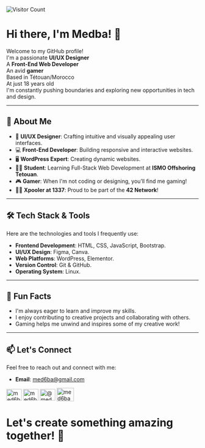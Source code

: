 ![Visitor Count](https://komarev.com/ghpvc/?username=med6ba&color=blue)
<h1>Hi there, I'm Medba! 👋</h1>

Welcome to my GitHub profile!
<br>
I'm a passionate **UI/UX Designer**
<br>
A **Front-End Web Developer**
<br>
An avid **gamer**
<br>
Based in Tétouan/Morocco
<br>
At just 18 years old
<br>
I'm constantly pushing boundaries and exploring new opportunities in tech and design.

---

## 🚀 About Me

- 🎨 **UI/UX Designer**: Crafting intuitive and visually appealing user interfaces.
- 💻 **Front-End Developer**: Building responsive and interactive websites.
- 🖥️ **WordPress Expert**: Creating dynamic websites.
- 🧑‍🎓 **Student**: Learning Full-Stack Web Development at **ISMO Offshoring Tetouan**.
- 🎮 **Gamer**: When I'm not coding or designing, you’ll find me gaming!
- 🧑‍💻 **Xpooler at 1337**: Proud to be part of the **42 Network**!

---

## 🛠️ Tech Stack & Tools

Here are the technologies and tools I frequently use:

- **Frontend Development**: HTML, CSS, JavaScript, Bootstrap.
- **UI/UX Design**: Figma, Canva.
- **Web Platforms**: WordPress, Elementor.
- **Version Control**: Git & GitHub.
- **Operating System**: Linux.

---

## 🌟 Fun Facts

- I'm always eager to learn and improve my skills.
- I enjoy contributing to creative projects and collaborating with others.
- Gaming helps me unwind and inspires some of my creative work!

---

## 📫 Let's Connect

Feel free to reach out and connect with me:

- **Email**: <a href="mailto:med6ba@gmail.com">med6ba@gmail.com</a>
<p align="left">
<a href="https://instagram.com/med6ba" target="blank"><img align="center" src="https://raw.githubusercontent.com/rahuldkjain/github-profile-readme-generator/master/src/images/icons/Social/instagram.svg" alt="med6ba" height="30" width="40" /></a>
<a href="https://x.com/med6ba" target="blank"><img align="center" src="https://raw.githubusercontent.com/rahuldkjain/github-profile-readme-generator/master/src/images/icons/Social/twitter.svg" alt="med6ba" height="30" width="40" /></a>
<a href="https://www.youtube.com/@med6ba" target="blank"><img align="center" src="https://raw.githubusercontent.com/rahuldkjain/github-profile-readme-generator/master/src/images/icons/Social/youtube.svg" alt="@med6ba" height="30" width="40" /></a>
<a href="https://discord.gg/jtzbBmJDPA" target="blank"><img align="center" src="https://raw.githubusercontent.com/rahuldkjain/github-profile-readme-generator/master/src/images/icons/Social/discord.svg" alt="med6ba" height="35" width="45" /></a>
</p>

<h1>Let's create something amazing together! 🚀</h1>
